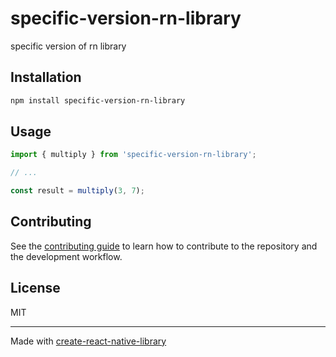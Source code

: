 # specific-version-rn-library

specific version of rn library

## Installation

```sh
npm install specific-version-rn-library
```

## Usage


```js
import { multiply } from 'specific-version-rn-library';

// ...

const result = multiply(3, 7);
```


## Contributing

See the [contributing guide](CONTRIBUTING.md) to learn how to contribute to the repository and the development workflow.

## License

MIT

---

Made with [create-react-native-library](https://github.com/callstack/react-native-builder-bob)
